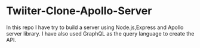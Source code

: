 # Twiiter-Clone-Apollo-Server
In this repo I have try to build a server using Node.js,Express and Apollo server library. I have also used GraphQL as the query language to create the API.
